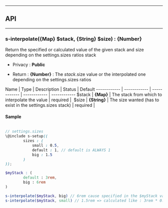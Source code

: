 


-----------------------------
## API
-----------------------------

### s-interpolate({Map} $stack, {String} $size) : {Number}
Return the specified or calculated value of the given stack and size
depending on the settings.sizes ratios stack

- Privacy : **Public**

- Return : **{Number}** : The $stack.$size value or the interpolated one depending on the settings.sizes ratios

Name | Type | Description | Status | Default
------------ | ------------ | ------------ | ------------ | ------------
$stack | **{Map}** | The stack from which to interpolate the value | required | 
$size | **{String}** | The size wanted (has to exist in the settings.sizes stack) | required | 


#### Sample
```scss

// settings.sizes
\@include s-setup((
		sizes : (
			small : 0.5,
			default : 1, // default is ALWAYS 1
			big : 1.5
		)
));

$myStack : (
		default : 3rem,
		big : 6rem
)

s-interpolate($myStack, big) // 6rem cause specified in the $myStack value
s-interpolate($myStack, small) // 1.5rem => calculated like : 3rem * 0.5 = 1.5rem

```


